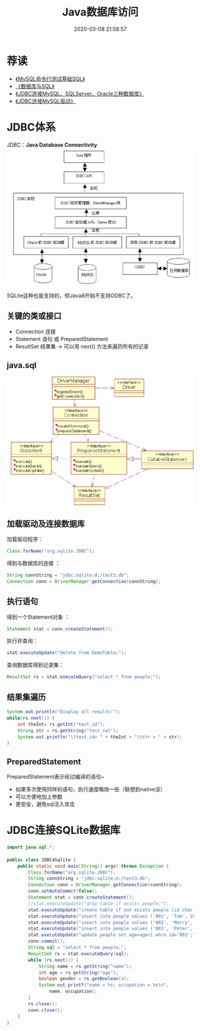 ﻿---
title: Java数据库访问
date: 2020-03-08 21:58:57
summary: 本文总结归纳JDBC与Java数据库访问体系的重点内容。
tags:
- Java
categories:
- Java
---

# 荐读

- [《MySQL命令行测试基础SQL》](https://blankspace.blog.csdn.net/article/details/104615308)
- [《数据库与SQL》](https://blankspace.blog.csdn.net/article/details/103186430)
- [《JDBC连接MySQL、SQLServer、Oracle三种数据库》](https://blankspace.blog.csdn.net/article/details/104707654)
- [《JDBC连接MySQL驱动》](https://blankspace.blog.csdn.net/article/details/104706238)

# JDBC体系

JDBC：**Java Database Connectivity**
![](../../../images/软件开发/Java/Java数据库访问/1.png)

SQLite这种也是支持的，但Java8开始不支持ODBC了。

## 关键的类或接口

- Connection 连接
- Statement 语句 或 PreparedStatement
- ResultSet 结果集 → 可以用 next() 方法来遍历所有的记录

## java.sql

![](../../../images/软件开发/Java/Java数据库访问/2.png)

## 加载驱动及连接数据库

加载驱动程序：

```java
Class.forName("org.sqlite.JDBC");
```
得到与数据库的连接 ：

```java
String connString = "jdbc:sqlite:d:/test3.db";
Connection conn = DriverManager.getConnection(connString);
```
## 执行语句

得到一个Statement对象 ：

```java
Statement stat = conn.createStatement();
```
执行非查询：

```java
stat.executeUpdate("delete from DemoTable;");
```
查询数据库得到记录集：

```java
ResultSet rs = stat.executeQuery("select * from people;");
```

## 结果集遍历

```java
System.out.println("Display all results:");
while(rs.next()) {
    int theInt= rs.getInt("test_id");
    String str = rs.getString("test_val");
    System.out.println("\ttest_id= " + theInt + "\tstr = " + str);
}
```

## PreparedStatement

PreparedStatement表示经过编译的语句~
- 如果多次使用同样的语句，执行速度略快一些（联想到native没）
- 可以方便地加上参数
- 更安全，避免sql注入攻击 

# JDBC连接SQLite数据库

```java
import java.sql.*;

public class JDBC4Sqlite {
	public static void main(String[] args) throws Exception {
		Class.forName("org.sqlite.JDBC");
		String connString = "jdbc:sqlite:d:/test3.db";
		Connection conn = DriverManager.getConnection(connString);
		conn.setAutoCommit(false);
		Statement stat = conn.createStatement();
		//stat.executeUpdate("drop table if exists people;");
		stat.executeUpdate("create table if not exists people (id char(10), name char(20), age int, gender bit ) ;");
		stat.executeUpdate("insert into people values ('001', 'Tom', 18, 1);");
		stat.executeUpdate("insert into people values ('002', 'Marry', 20, 0);");
		stat.executeUpdate("insert into people values ('003', 'Peter', 25, 1);");
		stat.executeUpdate("update people set age=age+1 whre id='003';");
		conn.commit();
		String sql = "select * from people;";
		ResultSet rs = stat.executeQuery(sql);
		while (rs.next()) {
			String name = rs.getString("name");
			int age = rs.getString("age");
			boolean gender = rs.getBoolean(4);
			System.out.printf("name = %s; occupation = %s\n",
				name, occupation);
		}
		rs.close();
		conn.close();
	}
}
```
